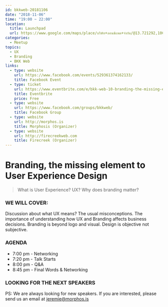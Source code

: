 ```yaml
---
id: bkkweb-20181106
date: "2018-11-06"
time: "19:00 ~ 22:00"
location:
  title: Launchpad
  url: https://www.google.com/maps/place/บริษัท+ลอนช์แพด+จำกัด/@13.721292,100.5220373,17z/data=!3m1!4b1!4m5!3m4!1s0x30e298cdd6e8270d:0x7e9aa39655924697!8m2!3d13.721292!4d100.524226
categories:
  - Meetup
topics:
  - UX
  - Branding
  - BKK Web
links:
  - type: website
    url: https://www.facebook.com/events/529361374162133/
    title: Facebook Event
  - type: ticket
    url: https://www.eventbrite.com/e/bkk-web-10-branding-the-missing-element-to-user-experience-design-ux-design-tickets-49202572218
    title: Eventbrite
    price: Free
  - type: website
    url: https://www.facebook.com/groups/bkkweb/
    title: Facebook Group
  - type: website
    url: http://morphos.is 
    title: Morphosis (Organizer)
  - type: website
    url: http://firecreekweb.com
    title: Firecreek (Organizer)
---
```


# Branding, the missing element to User Experience Design

> What is User Experience? UX? Why does branding matter?

### WE WILL COVER:

Discussion about what UX means?
The usual misconceptions.
The importance of understanding how UX and Branding affects business decisions.
Branding is beyond logo and visual.
Design is objective not subjective.


### AGENDA

- 7:00 pm - Networking 
- 7:20 pm - Talk Starts 
- 8:00 pm - Q&A
- 8:45 pm - Final Words & Networking

### LOOKING FOR THE NEXT SPEAKERS

PS: We are always looking for new speakers. 
If you are interested, please send us an email at jeremie@morphos.is
